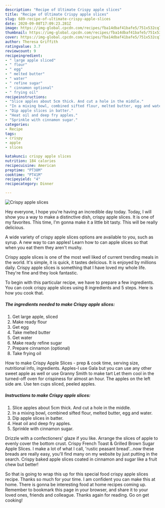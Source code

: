 ```yaml
---
description: "Recipe of Ultimate Crispy apple slices"
title: "Recipe of Ultimate Crispy apple slices"
slug: 689-recipe-of-ultimate-crispy-apple-slices
date: 2020-09-08T17:09:23.281Z
image: https://img-global.cpcdn.com/recipes/fba14dbaf41bafe5/751x532cq70/crispy-apple-slices-recipe-main-photo.jpg
thumbnail: https://img-global.cpcdn.com/recipes/fba14dbaf41bafe5/751x532cq70/crispy-apple-slices-recipe-main-photo.jpg
cover: https://img-global.cpcdn.com/recipes/fba14dbaf41bafe5/751x532cq70/crispy-apple-slices-recipe-main-photo.jpg
author: Theresa Griffith
ratingvalue: 3.7
reviewcount: 9
recipeingredient:
- " large apple sliced"
- " flour"
- " egg"
- " melted butter"
- " water"
- " refine sugar"
- " cinnamon optional"
- " frying oil"
recipeinstructions:
- "Slice apples about 5cm thick. And cut a hole in the middle."
- "In a mixing bowl, combined sifted flour, melted butter, egg and water."
- "Dip apple slices in batter."
- "Heat oil and deep fry apples."
- "Sprinkle with cinnamon sugar."
categories:
- Recipe
tags:
- crispy
- apple
- slices

katakunci: crispy apple slices 
nutrition: 184 calories
recipecuisine: American
preptime: "PT38M"
cooktime: "PT41M"
recipeyield: "4"
recipecategory: Dinner

---
```



![Crispy apple slices](https://img-global.cpcdn.com/recipes/fba14dbaf41bafe5/751x532cq70/crispy-apple-slices-recipe-main-photo.jpg)

Hey everyone, I hope you're having an incredible day today. Today, I will show you a way to make a distinctive dish, crispy apple slices. It is one of my favorites. This time, I'm gonna make it a little bit tasty. This will be really delicious.

A wide variety of crispy apple slices options are available to you, such as syrup. A new way to can apples! Learn how to can apple slices so that when you eat them they aren&#39;t mushy.

Crispy apple slices is one of the most well liked of current trending meals in the world. It's simple, it is quick, it tastes delicious. It is enjoyed by millions daily. Crispy apple slices is something that I have loved my whole life. They're fine and they look fantastic.


To begin with this particular recipe, we have to prepare a few ingredients. You can cook crispy apple slices using 8 ingredients and 5 steps. Here is how you cook that.

##### The ingredients needed to make Crispy apple slices:

1. Get  large apple, sliced
1. Make ready  flour
1. Get  egg
1. Take  melted butter
1. Get  water
1. Make ready  refine sugar
1. Prepare  cinnamon (optional)
1. Take  frying oil


How to make Crispy Apple Slices - prep &amp; cook time, serving size, nutritional info, ingredients. Apples-I use Gala but you can use any other sweet apple as well or use Granny Smith to make tart Let them cool in the turned-off oven for crispiness for almost an hour. The apples on the left side are. Use ten cups sliced, peeled apples. 

##### Instructions to make Crispy apple slices:

1. Slice apples about 5cm thick. And cut a hole in the middle.
1. In a mixing bowl, combined sifted flour, melted butter, egg and water.
1. Dip apple slices in batter.
1. Heat oil and deep fry apples.
1. Sprinkle with cinnamon sugar.


Drizzle with a confectioners&#39; glaze if you like. Arrange the slices of apple to evenly cover the bottom crust. Crispy French Toast &amp; Grilled Brown Sugar Apple Slices. I make a lot of what I call, &#39;rustic peasant bread&#39;…now these breads are really easy, you&#39;ll find many on my website by just putting in the search. Crispy baked apple slices coated in cinnamon and sugar like a fruit chew but better! 

So that is going to wrap this up for this special food crispy apple slices recipe. Thanks so much for your time. I am confident you can make this at home. There is gonna be interesting food at home recipes coming up. Remember to bookmark this page in your browser, and share it to your loved ones, friends and colleague. Thanks again for reading. Go on get cooking!
